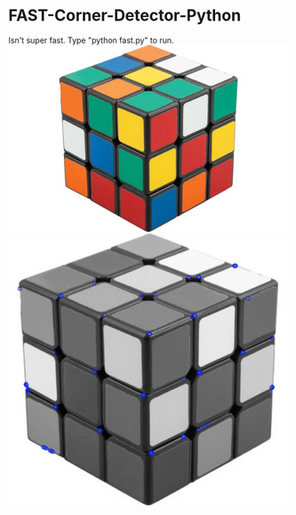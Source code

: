 # FAST-Corner-Detector-Python
Isn't super fast. Type "python fast.py" to run.
![alt text](https://github.com/hjamal3/FAST-Corner-Detector-Python/blob/master/rubix1.jpg?raw=true)
![alt text](https://github.com/hjamal3/FAST-Corner-Detector-Python/blob/master/rubixoutput.jpg?raw=true)
